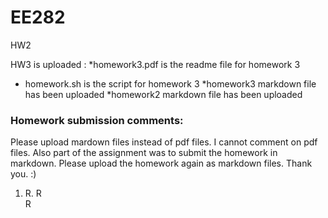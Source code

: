 # EE282

HW2

HW3 is uploaded :
 *homework3.pdf is the readme file for homework 3
 * homework.sh is the script for homework 3
 *homework3 markdown file has been uploaded
*homework2 markdown file has been uploaded 
 ### Homework submission comments:
 
 Please upload mardown files instead of pdf files. I cannot comment on pdf files. Also part of the assignment was to submit the homework in markdown. Please upload the homework again as markdown files. Thank you. :)
 
 1. R.
    R   
    R   
 
